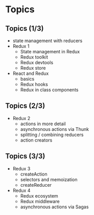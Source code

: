 # Topics

## Topics (1/3)

- state management with reducers
- Redux 1
  - State management in Redux
  - Redux toolkit
  - Redux devtools
  - Redux store
- React and Redux
  - basics
  - Redux hooks
  - Redux in class components

## Topics (2/3)

- Redux 2
  - actions in more detail
  - asynchronous actions via Thunk
  - splitting / combining reducers
  - action creators

## Topics (3/3)

- Redux 3
  - createAction
  - selectors and memoization
  - createReducer
- Redux 4
  - Redux ecosystem
  - Redux middleware
  - asynchronous actions via Sagas
